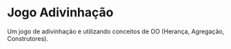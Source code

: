# Jogo Adivinhação
Um jogo de adivinhação e utilizando conceitos de OO (Herança, Agregação, Construtores).
